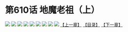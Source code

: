 # 第610话 地魔老祖（上）
![](https://mhpic.xiaomingtaiji.net/comic/D/斗破苍穹拆分版/610话/1.jpg-zymk.middle.webp)
![](https://mhpic.xiaomingtaiji.net/comic/D/斗破苍穹拆分版/610话/2.jpg-zymk.middle.webp)
![](https://mhpic.xiaomingtaiji.net/comic/D/斗破苍穹拆分版/610话/3.jpg-zymk.middle.webp)
![](https://mhpic.xiaomingtaiji.net/comic/D/斗破苍穹拆分版/610话/4.jpg-zymk.middle.webp)
![](https://mhpic.xiaomingtaiji.net/comic/D/斗破苍穹拆分版/610话/5.jpg-zymk.middle.webp)
![](https://mhpic.xiaomingtaiji.net/comic/D/斗破苍穹拆分版/610话/6.jpg-zymk.middle.webp)
![](https://mhpic.xiaomingtaiji.net/comic/D/斗破苍穹拆分版/610话/7.jpg-zymk.middle.webp)
![](https://mhpic.xiaomingtaiji.net/comic/D/斗破苍穹拆分版/610话/8.jpg-zymk.middle.webp)
![](https://mhpic.xiaomingtaiji.net/comic/D/斗破苍穹拆分版/610话/9.jpg-zymk.middle.webp)
[【上一章】](./609.md)
[【目录】](./READMD.md)
[【下一章】](./611.md)
